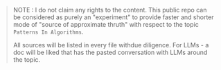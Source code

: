 > NOTE : I do not claim any rights to the content. This public repo can be considered as purely an "experiment" to provide faster and shorter
> mode of "source of approximate thruth" with respect to the topic `Patterns In Algorithms`. 
>
> All sources will be listed in every file withdue diligence. For LLMs - a doc will be liked that has the pasted conversation with LLMs around the topic.


